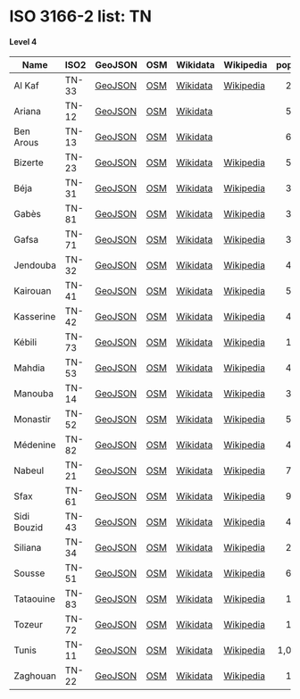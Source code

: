 # ISO 3166-2 list: TN


#### Level 4
Name | ISO2 | GeoJSON | OSM | Wikidata | Wikipedia | population 
--- | --- | --- | --- | --- | --- | --: 
Al Kaf | TN-33 | [GeoJSON](../../geojson/q8/iso2/TN/TN-33.geojson) | [OSM](https://www.openstreetmap.org/relation/1435838) | [Wikidata](https://www.wikidata.org/wiki/Q328199) | [Wikipedia](http://en.wikipedia.org/wiki/ar%3A%D9%88%D9%84%D8%A7%D9%8A%D8%A9%20%D8%A7%D9%84%D9%83%D8%A7%D9%81) | 243,156
Ariana | TN-12 | [GeoJSON](../../geojson/q8/iso2/TN/TN-12.geojson) | [OSM](https://www.openstreetmap.org/relation/1435830) | [Wikidata](https://www.wikidata.org/wiki/Q233116) |  | 576,088
Ben Arous | TN-13 | [GeoJSON](../../geojson/q8/iso2/TN/TN-13.geojson) | [OSM](https://www.openstreetmap.org/relation/1435836) | [Wikidata](https://www.wikidata.org/wiki/Q238555) |  | 632,842
Bizerte | TN-23 | [GeoJSON](../../geojson/q8/iso2/TN/TN-23.geojson) | [OSM](https://www.openstreetmap.org/relation/1435827) | [Wikidata](https://www.wikidata.org/wiki/Q241129) | [Wikipedia](http://en.wikipedia.org/wiki/ar%3A%D9%88%D9%84%D8%A7%D9%8A%D8%A9%20%D8%A8%D9%86%D8%B2%D8%B1%D8%AA) | 568,219
Béja | TN-31 | [GeoJSON](../../geojson/q8/iso2/TN/TN-31.geojson) | [OSM](https://www.openstreetmap.org/relation/1435833) | [Wikidata](https://www.wikidata.org/wiki/Q276576) | [Wikipedia](http://en.wikipedia.org/wiki/ar%3A%D9%88%D9%84%D8%A7%D9%8A%D8%A9%20%D8%A8%D8%A7%D8%AC%D8%A9) | 303,032
Gabès | TN-81 | [GeoJSON](../../geojson/q8/iso2/TN/TN-81.geojson) | [OSM](https://www.openstreetmap.org/relation/1434956) | [Wikidata](https://www.wikidata.org/wiki/Q242263) | [Wikipedia](http://en.wikipedia.org/wiki/ar%3A%D9%88%D9%84%D8%A7%D9%8A%D8%A9%20%D9%82%D8%A7%D8%A8%D8%B3) | 374,300
Gafsa | TN-71 | [GeoJSON](../../geojson/q8/iso2/TN/TN-71.geojson) | [OSM](https://www.openstreetmap.org/relation/1434951) | [Wikidata](https://www.wikidata.org/wiki/Q269968) | [Wikipedia](http://en.wikipedia.org/wiki/fr%3AGouvernorat%20de%20Gafsa) | 337,331
Jendouba | TN-32 | [GeoJSON](../../geojson/q8/iso2/TN/TN-32.geojson) | [OSM](https://www.openstreetmap.org/relation/1435834) | [Wikidata](https://www.wikidata.org/wiki/Q276580) | [Wikipedia](http://en.wikipedia.org/wiki/ar%3A%D9%88%D9%84%D8%A7%D9%8A%D8%A9%20%D8%AC%D9%86%D8%AF%D9%88%D8%A8%D8%A9) | 401,477
Kairouan | TN-41 | [GeoJSON](../../geojson/q8/iso2/TN/TN-41.geojson) | [OSM](https://www.openstreetmap.org/relation/1435832) | [Wikidata](https://www.wikidata.org/wiki/Q276574) | [Wikipedia](http://en.wikipedia.org/wiki/ar%3A%D9%88%D9%84%D8%A7%D9%8A%D8%A9%20%D8%A7%D9%84%D9%82%D9%8A%D8%B1%D9%88%D8%A7%D9%86) | 570,559
Kasserine | TN-42 | [GeoJSON](../../geojson/q8/iso2/TN/TN-42.geojson) | [OSM](https://www.openstreetmap.org/relation/1434949) | [Wikidata](https://www.wikidata.org/wiki/Q388047) | [Wikipedia](http://en.wikipedia.org/wiki/fr%3AGouvernorat%20de%20Kasserine) | 439,243
Kébili | TN-73 | [GeoJSON](../../geojson/q8/iso2/TN/TN-73.geojson) | [OSM](https://www.openstreetmap.org/relation/1434950) | [Wikidata](https://www.wikidata.org/wiki/Q286063) | [Wikipedia](http://en.wikipedia.org/wiki/ar%3A%D9%88%D9%84%D8%A7%D9%8A%D8%A9%20%D9%82%D8%A8%D9%84%D9%8A) | 156,961
Mahdia | TN-53 | [GeoJSON](../../geojson/q8/iso2/TN/TN-53.geojson) | [OSM](https://www.openstreetmap.org/relation/1434955) | [Wikidata](https://www.wikidata.org/wiki/Q328164) | [Wikipedia](http://en.wikipedia.org/wiki/ar%3A%D9%88%D9%84%D8%A7%D9%8A%D8%A9%20%D8%A7%D9%84%D9%85%D9%87%D8%AF%D9%8A%D8%A9) | 410,812
Manouba | TN-14 | [GeoJSON](../../geojson/q8/iso2/TN/TN-14.geojson) | [OSM](https://www.openstreetmap.org/relation/1435828) | [Wikidata](https://www.wikidata.org/wiki/Q734328) | [Wikipedia](http://en.wikipedia.org/wiki/fr%3AGouvernorat%20de%20la%20Manouba) | 379,518
Monastir | TN-52 | [GeoJSON](../../geojson/q8/iso2/TN/TN-52.geojson) | [OSM](https://www.openstreetmap.org/relation/1434954) | [Wikidata](https://www.wikidata.org/wiki/Q318102) | [Wikipedia](http://en.wikipedia.org/wiki/ar%3A%D9%88%D9%84%D8%A7%D9%8A%D8%A9%20%D8%A7%D9%84%D9%85%D9%86%D8%B3%D8%AA%D9%8A%D8%B1) | 548,828
Médenine | TN-82 | [GeoJSON](../../geojson/q8/iso2/TN/TN-82.geojson) | [OSM](https://www.openstreetmap.org/relation/1434952) | [Wikidata](https://www.wikidata.org/wiki/Q327087) | [Wikipedia](http://en.wikipedia.org/wiki/ar%3A%D9%88%D9%84%D8%A7%D9%8A%D8%A9%20%D9%85%D8%AF%D9%86%D9%8A%D9%86) | 479,520
Nabeul | TN-21 | [GeoJSON](../../geojson/q8/iso2/TN/TN-21.geojson) | [OSM](https://www.openstreetmap.org/relation/1435825) | [Wikidata](https://www.wikidata.org/wiki/Q328145) | [Wikipedia](http://en.wikipedia.org/wiki/ar%3A%D9%88%D9%84%D8%A7%D9%8A%D8%A9%20%D9%86%D8%A7%D8%A8%D9%84) | 787,920
Sfax | TN-61 | [GeoJSON](../../geojson/q8/iso2/TN/TN-61.geojson) | [OSM](https://www.openstreetmap.org/relation/1434957) | [Wikidata](https://www.wikidata.org/wiki/Q241145) | [Wikipedia](http://en.wikipedia.org/wiki/ar%3A%D9%88%D9%84%D8%A7%D9%8A%D8%A9%20%D8%B5%D9%81%D8%A7%D9%82%D8%B3) | 955,421
Sidi Bouzid | TN-43 | [GeoJSON](../../geojson/q8/iso2/TN/TN-43.geojson) | [OSM](https://www.openstreetmap.org/relation/1435831) | [Wikidata](https://www.wikidata.org/wiki/Q327097) | [Wikipedia](http://en.wikipedia.org/wiki/fr%3AGouvernorat%20de%20Sidi%20Bouzid) | 429,912
Siliana | TN-34 | [GeoJSON](../../geojson/q8/iso2/TN/TN-34.geojson) | [OSM](https://www.openstreetmap.org/relation/1435829) | [Wikidata](https://www.wikidata.org/wiki/Q328115) | [Wikipedia](http://en.wikipedia.org/wiki/ar%3A%D9%88%D9%84%D8%A7%D9%8A%D8%A9%20%D8%B3%D9%84%D9%8A%D8%A7%D9%86%D8%A9) | 223,087
Sousse | TN-51 | [GeoJSON](../../geojson/q8/iso2/TN/TN-51.geojson) | [OSM](https://www.openstreetmap.org/relation/3152094) | [Wikidata](https://www.wikidata.org/wiki/Q276565) | [Wikipedia](http://en.wikipedia.org/wiki/ar%3A%D9%88%D9%84%D8%A7%D9%8A%D8%A9%20%D8%B3%D9%88%D8%B3%D8%A9) | 674,971
Tataouine | TN-83 | [GeoJSON](../../geojson/q8/iso2/TN/TN-83.geojson) | [OSM](https://www.openstreetmap.org/relation/1434953) | [Wikidata](https://www.wikidata.org/wiki/Q327045) | [Wikipedia](http://en.wikipedia.org/wiki/ar%3A%D9%88%D9%84%D8%A7%D9%8A%D8%A9%20%D8%AA%D8%B7%D8%A7%D9%88%D9%8A%D9%86) | 149,453
Tozeur | TN-72 | [GeoJSON](../../geojson/q8/iso2/TN/TN-72.geojson) | [OSM](https://www.openstreetmap.org/relation/1435826) | [Wikidata](https://www.wikidata.org/wiki/Q388059) | [Wikipedia](http://en.wikipedia.org/wiki/ar%3A%D9%88%D9%84%D8%A7%D9%8A%D8%A9%20%D8%AA%D9%88%D8%B2%D8%B1) | 107,912
Tunis | TN-11 | [GeoJSON](../../geojson/q8/iso2/TN/TN-11.geojson) | [OSM](https://www.openstreetmap.org/relation/1435835) | [Wikidata](https://www.wikidata.org/wiki/Q328109) | [Wikipedia](http://en.wikipedia.org/wiki/ar%3A%D9%88%D9%84%D8%A7%D9%8A%D8%A9%20%D8%AA%D9%88%D9%86%D8%B3) | 1,056,247
Zaghouan | TN-22 | [GeoJSON](../../geojson/q8/iso2/TN/TN-22.geojson) | [OSM](https://www.openstreetmap.org/relation/1435837) | [Wikidata](https://www.wikidata.org/wiki/Q27916) | [Wikipedia](http://en.wikipedia.org/wiki/fr%3AGouvernorat%20de%20Zaghouan) | 176,945
